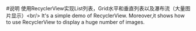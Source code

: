 #说明
使用RecyclerView实现List列表，Grid水平和垂直列表以及瀑布流（大量图片显示）\<br/\>
It's a simple demo of RecyclerView. Moreover,it shows how to use RecyclerView to display a huge number of images.
